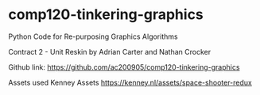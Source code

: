 # comp120-tinkering-graphics
Python Code for Re-purposing Graphics Algorithms

Contract 2 - Unit Reskin
by Adrian Carter and Nathan Crocker

Github link:
https://github.com/ac200905/comp120-tinkering-graphics

Assets used
Kenney Assets
https://kenney.nl/assets/space-shooter-redux

